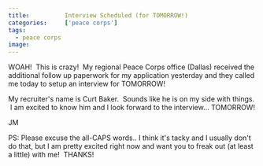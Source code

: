 ```yaml
---
title:			Interview Scheduled (for TOMORROW!)
categories:		['peace corps']
tags:
  - peace corps
image:			
---
```


WOAH!  This is crazy!  My regional Peace Corps office (Dallas) received the additional follow up paperwork for my application yesterday and they called me today to setup an interview for TOMORROW!

My recruiter's name is Curt Baker.  Sounds like he is on my side with things.  I am excited to know him and I look forward to the interview… TOMORROW!

JM

PS: Please excuse the all-CAPS words.. I think it's tacky and I usually don't do that, but I am pretty excited right now and want you to freak out (at least a little) with me!  THANKS!
